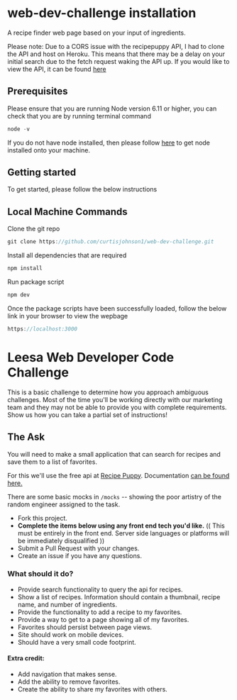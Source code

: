 # web-dev-challenge installation

A recipe finder web page based on your input of ingredients. 

Please note: Due to a CORS issue with the recipepuppy API, I had to clone the API and host on Heroku. This means that there may be a delay on your initial search due to the fetch request waking the API up. 
If you would like to view the API, it can be found [here](https://frozen-river-70940.herokuapp.com/api)


## Prerequisites

Please ensure that you are running Node version 6.11 or higher, you can check that you are by running terminal command

```javascript
node -v
```

If you do not have node installed, then please follow [here](https://nodejs.org/en/download/) to get node installed onto your machine.

## Getting started

To get started, please follow the below instructions

## Local Machine Commands

Clone the git repo

```javascript
git clone https://github.com/curtisjohnson1/web-dev-challenge.git
```

Install all dependencies that are required

```javascript
npm install
```

Run package script

```javascript
npm dev
```

Once the package scripts have been successfully loaded, follow the below link in your browser to view the wepbage

```javascript
https://localhost:3000
```


# Leesa Web Developer Code Challenge


This is a basic challenge to determine how you approach ambiguous challenges. Most of the time you'll be working directly with our marketing team and they may not be able to provide you with complete requirements.  Show us how you can take a partial set of instructions!

## The Ask

You will need to make a small application that can search for recipes and save them to a list of favorites.

For this we'll use the free api at [Recipe Puppy](http://www.recipepuppy.com/). Documentation [can be found here.](http://www.recipepuppy.com/about/api/)

There are some basic mocks in `/mocks` -- showing the poor artistry of the random engineer assigned to the task.

 - Fork this project.
 - **Complete the items below using any front end tech you'd like.** (( This must be entirely in the front end. Server side languages or platforms will be immediately disqualified ))
 - Submit a Pull Request with your changes.
 - Create an issue if you have any questions.
 

### What should it do?
 - Provide search functionality to query the api for recipes.
 - Show a list of recipes. Information should contain a thumbnail, recipe name, and number of ingredients.
 - Provide the functionality to add a recipe to my favorites.
 - Provide a way to get to a page showing all of my favorites.
 - Favorites should persist between page views.
 - Site should work on mobile devices.
 - Should have a very small code footprint.


#### Extra credit:
 - Add navigation that makes sense.
 - Add the ability to remove favorites.
 - Create the ability to share my favorites with others.
